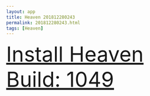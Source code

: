 ```yaml
---
layout: app
title: Heaven 201812280243
permalink: 201812280243.html
tags: [Heaven]
---
```

<div class="pure-g">
    <div class="pure-u-1-1" style="font-size: 4em">
        <a class="pure-button-primary" href="itms-services://?action=download-manifest&url=https%3A%2F%2Flitsungyisigono.github.io%2FTestScript%2Fmanifests%2F201812280243.plist"><i class="fa fa-download" aria-hidden="true"></i>Install Heaven Build: 1049</a>
    </div>
</div>